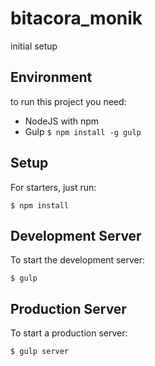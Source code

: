 # bitacora_monik
initial setup

## Environment
to run this project you need:
  - NodeJS with npm
  - Gulp
``` $ npm install -g gulp ```

## Setup

For starters, just run:

```$ npm install```

## Development Server

To start the development server:

```$ gulp```

## Production Server

To start a production server:

```$ gulp server```

